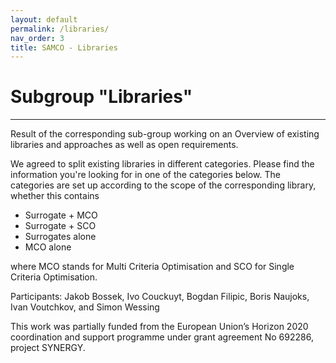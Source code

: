 ```yaml
---
layout: default
permalink: /libraries/
nav_order: 3
title: SAMCO - Libraries
---
```



# Subgroup "Libraries"  #
---

Result of the corresponding sub-group working on an Overview of existing libraries and approaches as well as open requirements.

We agreed to split existing libraries in different categories. Please find the information you're looking for in one of the categories below. The categories are set up according to the scope of the corresponding library, whether this contains

* Surrogate + MCO
* Surrogate + SCO
* Surrogates alone
* MCO alone

where MCO stands for Multi Criteria Optimisation and SCO for Single Criteria Optimisation.

Participants: Jakob Bossek, Ivo Couckuyt, Bogdan Filipic, Boris Naujoks, Ivan Voutchkov, and Simon Wessing

This work was partially funded from the European Union’s Horizon 2020 coordination and support programme under grant agreement No 692286, project SYNERGY.